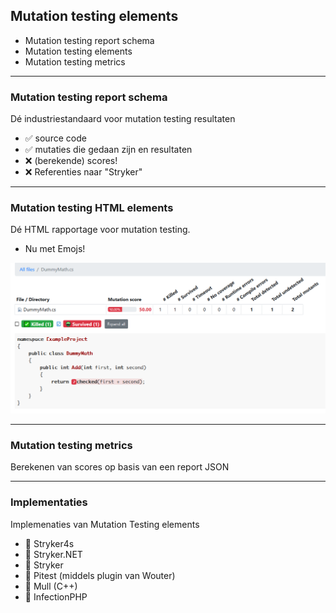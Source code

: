 ## Mutation testing elements

* Mutation testing report schema
* Mutation testing elements
* Mutation testing metrics

<!-- .element class="fragment" data-fragment-index="0" -->

---

### Mutation testing report schema

Dé industriestandaard voor mutation testing resultaten

* ✅ source code
* ✅ mutaties die gedaan zijn en resultaten
* ❌ (berekende) scores!
* ❌ Referenties naar "Stryker"

<!-- .element style="list-style-type: none" -->

---

### Mutation testing HTML elements

Dé HTML rapportage voor mutation testing.

* Nu met Emojs!

![report-emoj.png](img/report-emoj.png)

<!-- .element class="fragment" data-fragment-index="0" -->

---

### Mutation testing metrics

Berekenen van scores op basis van een report JSON

---

### Implementaties

Implemenaties van Mutation Testing elements

* 🚀 Stryker4s
* 🚀 Stryker.NET
* 🚀 Stryker
* 🎉 Pitest (middels plugin van Wouter)
* 🎉 Mull (C++)
* 🙈 InfectionPHP

<!-- .element style="list-style-type: none" -->